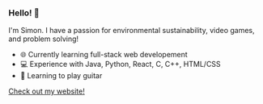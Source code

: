 ### Hello! 👋

I'm Simon. I have a passion for environmental sustainability, video games, and problem solving!

* :globe_with_meridians: Currently learning full-stack web developement
* 💻 Experience with Java, Python, React, C, C++, HTML/CSS
* :musical_note: Learning to play guitar

[Check out my website!](https://simonzhang04.github.io/)
